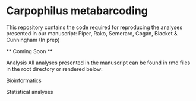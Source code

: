 # Carpophilus metabarcoding

This repository contains the code required for reproducing the analyses presented in our manuscript: Piper, Rako, Semeraro, Cogan, Blacket & Cunningham (In prep) 

** Coming Soon **

Analysis All analyses presented in the manuscript can be found in rmd files in the root directory or rendered below:

Bioinformatics

Statistical analyses